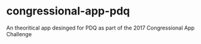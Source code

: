 # congressional-app-pdq
An theoritical app desinged for PDQ as part of the 2017 Congressional App Challenge
